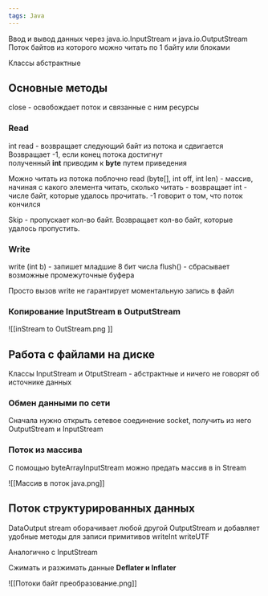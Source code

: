 ```yaml
---
tags: Java 
--- 
```

Ввод и вывод данных через java.io.InputStream и java.io.OutputStream
Поток байтов из которого можно читать по 1 байту или блоками

Классы абстрактные
## Основные методы
close - освобождает поток и связанные с ним ресурсы 
### Read
int read - возвращает следующий байт из потока и сдвигается
Возвращает -1, если конец потока достигнут   
полученный **int** приводим к **byte** путем приведения

Можно читать из потока поблочно
read (byte[], int off, int len) - массив, начиная с какого элемента читать, сколько читать - возвращает int - числе байт, которые удалось прочитать. -1 говорит о том, что поток кончился 

Skip - пропускает кол-во байт. Возвращает кол-во байт, которые удалось пропустить.

### Write
write (int b) - запишет младшие 8 бит числа 
flush() - сбрасывает возможные промежуточные буфера

Просто вызов write не гарантирует моментальную запись в файл

### Копирование InputStream в OutputStream
 ![[inStream to OutStream.png ]]
## Работа с файлами на диске
Классы InputStream и OtputStream - абстрактные и ничего не говорят об источнике данных

### Обмен данными по сети
Сначала нужно открыть сетевое соединение socket, получить из него OutputStream и InputStream 

### Поток из массива
С помощью byteArrayInputStream можно предать массив в in  Stream

![[Массив в поток java.png]]

## Поток структурированных данных
DataOutput stream оборачивает любой другой OutputStream и добавляет удобные методы для записи примитивов
writeInt
writeUTF

Аналогично с InputStream 

Сжимать и разжимать данные **Deflater и Inflater** 

![[Потоки байт преобразование.png]]

